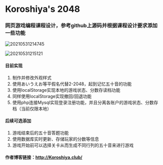 # Koroshiya's 2048

### 网页游戏编程课程设计，参考github上源码并根据课程设计要求添加一些功能

![20210531214745](https://koroshiya-image-host.oss-cn-shenzhen.aliyuncs.com/20210531214745.png)

![20210531215121](https://koroshiya-image-host.oss-cn-shenzhen.aliyuncs.com/20210531215121.png)

#### 目前实现

1. 制作并修改外观样式
2. 使用あいうえお等平假名代替2-2048，起到记忆五十音的功能
3. 使用localStorage实现本地的游戏状态、分数存读档功能
4. 同样使用localStorage实现撤回/回退功能
5. 使用php连接Mysql实现登录注册功能，并且分离各账户的游戏状态、分数存档（当前仅限本地）

#### 后续可选添加

1. 游戏结束后的五十音答题功能
2. 使用数据库实时更新、存储玩家的分数等信息
3. 游戏开始前可以选择关卡从而生成不同行列的五十音来进行游戏

#### 作者博客链接：<http://Koroshiya.club/>
